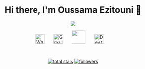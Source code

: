 <div align="center">
  <h1>Hi there, I'm Oussama Ezitouni 👋</h1>
</div>

<p align="center">
  <a href="https://github.com/ezitounioussama/readme-typing-svg">
    <img src="https://readme-typing-svg.demolab.com/?lines=Full-stack%20web%20developer;Experienced%20UI%2FUX%20Designer;3%2B%20years%20of%20coding%20experience;Always%20learning%20new%20things&font=Fira%20Code&center=true&width=440&height=45&color=fff&vCenter=true&pause=500&size=22" /></a>
</p>

<!-- Social icons section -->
<p align="center">
  <a href="https://wa.me/212623438624?text=Hello%21%20I%20saw%20your%20contact%20on%20your%20website%20and%20wanted%20to%20reach%20out.%20I%20need%20help%20with%20a%20web%20development%20project.%20Are%20you%20available%20to%20discuss%20further%3F"><img width="32px" alt="Whatsapp" title="Whatsapp" src="https://upload.wikimedia.org/wikipedia/commons/thumb/6/6b/WhatsApp.svg/2044px-WhatsApp.svg.png"/></a>
  &#8287;&#8287;&#8287;&#8287;&#8287;
  <a href="mailto:ezitounioussama@gmail.com"><img width="32px" alt="Gmail" title="Gmail" src="https://www.iconpacks.net/icons/2/free-gmail-logo-icon-2561-thumb.png"/></a>
  &#8287;&#8287;&#8287;&#8287;&#8287;
  <a href="https://oussama-ezitouni.netlify.app" alt="My Portofolio" title="My Portofolio"><img width="44px" src="https://img.fortawesome.com/1ce05b4b/start-illustration.svg"/></a>
  &#8287;&#8287;&#8287;&#8287;&#8287;
  <a href="https://dev.to/ezitounioussama"><img width="32px" alt="Dev.to" title="oussamaezitouni Dev.to" src="https://res.cloudinary.com/practicaldev/image/fetch/s--E8ak4Hr1--/c_limit,f_auto,fl_progressive,q_auto,w_32/https://dev-to.s3.us-east-2.amazonaws.com/favicon.ico"></a>
  &#8287;&#8287;&#8287;&#8287;&#8287;
 
</p>

<br/>

<p align="center">
  <a href="https://github.com/ezitounioussama?tab=repositories&sort=stargazers">
    <img alt="total stars" title="Total stars on GitHub" src="https://custom-icon-badges.demolab.com/github/stars/ezitounioussama?color=55960c&style=for-the-badge&labelColor=488207&logo=star"/></a>
  <a href="https://github.com/DenverCoder1?tab=followers">
    <img alt="followers" title="Follow me on Github" src="https://custom-icon-badges.demolab.com/github/followers/ezitounioussama?color=236ad3&labelColor=1155ba&style=for-the-badge&logo=person-add&label=Follow&logoColor=white"/></a>
</p>


<!-- <details open> 
  <summary><h2>📘 My Top Open Source Projects</h2></summary>

  <p align="left">
    <a href="https://github.com/DenverCoder1/github-readme-streak-stats"><img width="278" src="https://denvercoder1-github-readme-stats.vercel.app/api/pin/?username=DenverCoder1&repo=github-readme-streak-stats&theme=react&bg_color=1F222E&title_color=F85D7F&hide_border=true&icon_color=F8D866&show_icons=false" alt="github-readme-streak-stats"></a>
    <a href="https://github.com/DenverCoder1/readme-typing-svg"><img width="278" src="https://denvercoder1-github-readme-stats.vercel.app/api/pin/?username=DenverCoder1&repo=readme-typing-svg&theme=react&bg_color=1F222E&title_color=F85D7F&hide_border=true&icon_color=F8D866&show_icons=false" alt="readme-typing-svg"></a>
    <a href="https://github.com/DenverCoder1/custom-icon-badges"><img width="278" src="https://denvercoder1-github-readme-stats.vercel.app/api/pin?username=DenverCoder1&repo=custom-icon-badges&theme=react&bg_color=1F222E&title_color=F85D7F&hide_border=true&icon_color=F8D866&show_icons=false" alt="custom-icon-badges"></a>
    <a href="https://github.com/DenverCoder1/unicode-formatter"><img width="278" src="https://denvercoder1-github-readme-stats.vercel.app/api/pin/?username=DenverCoder1&repo=unicode-formatter&theme=react&bg_color=1F222E&title_color=F85D7F&hide_border=true&icon_color=F8D866&show_icons=false" alt="unicode-formatter"></a>
    <a href="https://github.com/DenverCoder1/unedit-for-reddit"><img width="278" src="https://denvercoder1-github-readme-stats.vercel.app/api/pin/?username=DenverCoder1&repo=unedit-for-reddit&theme=react&bg_color=1F222E&title_color=F85D7F&hide_border=true&icon_color=F8D866&show_icons=false" alt="unedit-for-reddit"></a>
    <a href="https://github.com/DenverCoder1/github-readme-youtube-cards"><img width="278" src="https://denvercoder1-github-readme-stats.vercel.app/api/pin/?username=DenverCoder1&repo=github-readme-youtube-cards&theme=react&bg_color=1F222E&title_color=F85D7F&hide_border=true&icon_color=F8D866&show_icons=false" alt="github-readme-youtube-cards"></a>
    <a href="https://github.com/DenverCoder1/latex-gboard-dictionary"><img width="278" src="https://denvercoder1-github-readme-stats.vercel.app/api/pin/?username=DenverCoder1&repo=latex-gboard-dictionary&theme=react&bg_color=1F222E&title_color=F85D7F&hide_border=true&icon_color=F8D866&show_icons=false&show_description=false" alt="latex-gboard-dictionary"></a>
    <a href="https://github.com/DenverCoder1/minimalistic-wallpaper-collection"><img width="278" src="https://denvercoder1-github-readme-stats.vercel.app/api/pin/?username=DenverCoder1&repo=minimalistic-wallpaper&theme=react&bg_color=1F222E&title_color=F85D7F&hide_border=true&icon_color=F8D866&show_icons=false&show_description=false" alt="minimalistic-wallpaper-collection"></a>
    <a href="https://github.com/DenverCoder1/table2ascii"><img width="278" src="https://denvercoder1-github-readme-stats.vercel.app/api/pin/?username=DenverCoder1&repo=table2ascii&theme=react&bg_color=1F222E&title_color=F85D7F&hide_border=true&icon_color=F8D866&show_icons=false&show_description=false" alt="table2ascii"></a>
  </p>

  <a href="https://github.com/DenverCoder1?tab=repositories&sort=stargazers"><img alt="All Repositories" title="All Repositories" src="https://custom-icon-badges.demolab.com/badge/-Click%20Here%20For%20All%20My%20Repos-1F222E?style=for-the-badge&logoColor=white&logo=repo"/></a>
</details> -->
